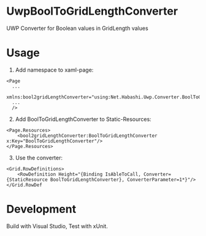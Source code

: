 # UwpBoolToGridLengthConverter
UWP Converter for Boolean values in GridLength values

# Usage
1. Add namespace to xaml-page:
```xaml
<Page
  ...
  xmlns:bool2gridLengthConverter="using:Net.Habashi.Uwp.Converter.BoolToGridLengthConverter"
  ...
  />
```

2. Add BoolToGridLengthConverter to Static-Resources:
```xaml
<Page.Resources>
    <bool2gridLengthConverter:BoolToGridLengthConverter x:Key="BoolToGridLengthConverter"/>
</Page.Resources>
```

3. Use the converter:
```xaml
<Grid.RowDefinitions>
    <RowDefinition Height="{Binding IsAbleToCall, Converter={StaticResource BoolToGridLengthConverter}, ConverterParameter=1*}"/>
</Grid.RowDef
```

# Development
Build with Visual Studio, Test with xUnit.
